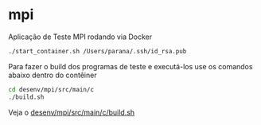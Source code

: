# mpi

Aplicação de Teste MPI rodando via Docker 


```bash
./start_container.sh /Users/parana/.ssh/id_rsa.pub
```

Para fazer o build dos programas de teste e executá-los use os comandos abaixo dentro do contêiner

```bash
cd desenv/mpi/src/main/c
./build.sh
```

Veja o [desenv/mpi/src/main/c/build.sh](desenv/mpi/src/main/c/build.sh)


